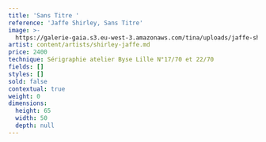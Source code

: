 ```yaml
---
title: 'Sans Titre '
reference: 'Jaffe Shirley, Sans Titre'
image: >-
  https://galerie-gaia.s3.eu-west-3.amazonaws.com/tina/uploads/jaffe-shirley/shirley-jaffe-sans-titre-2570.jpg
artist: content/artists/shirley-jaffe.md
price: 2400
technique: Sérigraphie atelier Byse Lille N°17/70 et 22/70
fields: []
styles: []
sold: false
contextual: true
weight: 0
dimensions:
  height: 65
  width: 50
  depth: null
---
```


